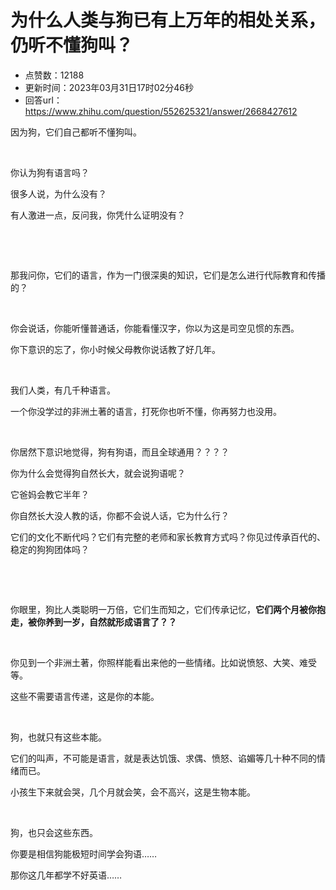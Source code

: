 # 为什么人类与狗已有上万年的相处关系，仍听不懂狗叫？
- 点赞数：12188
- 更新时间：2023年03月31日17时02分46秒
- 回答url：https://www.zhihu.com/question/552625321/answer/2668427612
<body>
 <p data-pid="CDoYutpF">因为狗，它们自己都听不懂狗叫。</p>
 <p class="ztext-empty-paragraph"><br></p>
 <p data-pid="tyw-uEVG">你认为狗有语言吗？</p>
 <p data-pid="gQgrWGKQ">很多人说，为什么没有？</p>
 <p data-pid="MjuRBVD6">有人激进一点，反问我，你凭什么证明没有？</p>
 <p class="ztext-empty-paragraph"><br></p>
 <p class="ztext-empty-paragraph"><br></p>
 <p data-pid="VaPqxzUG">那我问你，它们的语言，作为一门很深奥的知识，它们是怎么进行代际教育和传播的？</p>
 <p class="ztext-empty-paragraph"><br></p>
 <p data-pid="uKH1zQq1">你会说话，你能听懂普通话，你能看懂汉字，你以为这是司空见惯的东西。</p>
 <p data-pid="dj3bmVV1">你下意识的忘了，你小时候父母教你说话教了好几年。</p>
 <p class="ztext-empty-paragraph"><br></p>
 <p data-pid="Xbk053EU">我们人类，有几千种语言。</p>
 <p data-pid="8gXiYXO4">一个你没学过的非洲土著的语言，打死你也听不懂，你再努力也没用。</p>
 <p class="ztext-empty-paragraph"><br></p>
 <p data-pid="Bd4V42WW">你居然下意识地觉得，狗有狗语，而且全球通用？？？？</p>
 <p data-pid="Peo0J3np">你为什么会觉得狗自然长大，就会说狗语呢？</p>
 <p data-pid="y5nz05QO">它爸妈会教它半年？</p>
 <p data-pid="fyfXYFMQ">你自然长大没人教的话，你都不会说人话，它为什么行？</p>
 <p data-pid="shUGpeCQ">它们的文化不断代吗？它们有完整的老师和家长教育方式吗？你见过传承百代的、稳定的狗狗团体吗？</p>
 <p class="ztext-empty-paragraph"><br></p>
 <p class="ztext-empty-paragraph"><br></p>
 <p data-pid="GnlC-JH-">你眼里，狗比人类聪明一万倍，它们生而知之，它们传承记忆，<b>它们两个月被你抱走，被你养到一岁，自然就形成语言了？？</b></p>
 <p class="ztext-empty-paragraph"><br></p>
 <p data-pid="p2nlZspN">你见到一个非洲土著，你照样能看出来他的一些情绪。比如说愤怒、大笑、难受等。</p>
 <p data-pid="iKBQ4sdc">这些不需要语言传递，这是你的本能。</p>
 <p class="ztext-empty-paragraph"><br></p>
 <p data-pid="bHXc4KSE">狗，也就只有这些本能。</p>
 <p data-pid="cfEhXCMZ">它们的叫声，不可能是语言，就是表达饥饿、求偶、愤怒、谄媚等几十种不同的情绪而已。</p>
 <p data-pid="3Cq45Cnl">小孩生下来就会哭，几个月就会笑，会不高兴，这是生物本能。</p>
 <p class="ztext-empty-paragraph"><br></p>
 <p data-pid="9tVp6Sri">狗，也只会这些东西。</p>
 <p data-pid="W2gqQAup">你要是相信狗能极短时间学会狗语……</p>
 <p data-pid="4g_97Ep9">那你这几年都学不好英语……</p>
</body>